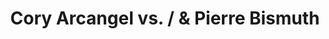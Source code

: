 ---
ee_id_show: '2162'
title: Cory Arcangel vs. / & Pierre Bismuth
url: cory-arcangel-vs-pierre-bismuth
live_url:
year: '2011'
venue: Team Gallery
state_country: New York
pitch: I picked 3 of Pierre's things, he picked 3 of mine, and we made one together.
  :)
ps:
imgs: team-ny-2011-11-install-2-database-AR.jpg,team-ny-2011-11-install-1-database-AR.jpg,team-ny-2011-11-install-5-database-AR.jpg,team-ny-2011-11-install-4-database-AR.jpg,team-ny-2011-12-performance-5-database-MFI.jpg
things: "[72] 2010-003 Theres Always One At Every Party - 2010-003-theres-always-one-at-every-party,[235]
  2011-158 asdfgh - 2011-158-asdfgh,[2211] 2011-137 Living Situtations - 2011-137-living-situtations,[2213]
  2011-193 Various Books, Various Scents - 2011-193-various-books-various-scents1"
status:
layout: shows
---